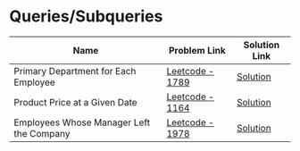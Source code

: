 # Queries/Subqueries


| Name       | Problem Link                       | Solution Link                     |
|--------------------|------------------------------------|-----------------------------------|
| Primary Department for Each Employee         | [Leetcode - 1789](https://leetcode.com/problems/primary-department-for-each-employee/description/)                | [Solution](https://github.com/moinhameed27/Database/blob/main/Queries/Subqueries/Primary%20Department%20for%20Each%20Employee.sql)              |
| Product Price at a Given Date         | [Leetcode - 1164](https://leetcode.com/problems/product-price-at-a-given-date/description/)                | [Solution](https://github.com/moinhameed27/Database/blob/main/Queries/Subqueries/Product%20Price%20at%20a%20Given%20Date.sql)              |
| Employees Whose Manager Left the Company         | [Leetcode - 1978](https://leetcode.com/problems/employees-whose-manager-left-the-company/description/)                | [Solution](https://github.com/moinhameed27/Database/blob/main/Queries/Subqueries/Employees%20Whose%20Manager%20Left%20the%20Company.sql)              |
